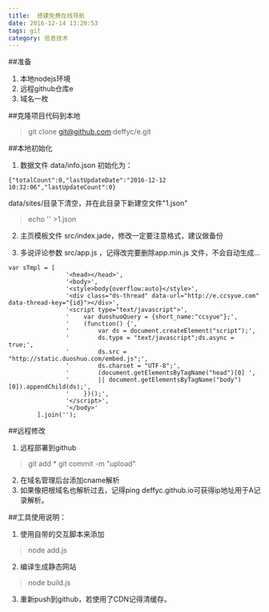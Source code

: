 ```yaml
---
title:  搭建免费在线导航
date: 2016-12-14 13:20:53
tags: git
category: 信息技术
---
```


##准备
 1. 本地nodejs环境
 2. 远程github仓库e
 3. 域名一枚

##克隆项目代码到本地
>git clone git@github.com:deffyc/e.git

##本地初始化
 1. 数据文件 data/info.json 初始化为：
```
{"totalCount":0,"lastUpdateDate":"2016-12-12 10:32:06","lastUpdateCount":0}
```
data/sites/目录下清空，并在此目录下新建空文件"1.json"

>echo '' >1.json

 2. 主页模板文件 src/index.jade，修改一定要注意格式，建议做备份

 3. 多说评论参数 src/app.js ，记得改完要删除app.min.js 文件，不会自动生成...
```
var sTmpl = [
                '<head></head>',
                '<body>',
                '<style>body{overflow:auto}</style>',
                '<div class="ds-thread" data-url="http://e.ccsyue.com" data-thread-key="{id}"></div>',
                '<script type="text/javascript">',
                '    var duoshuoQuery = {short_name:"ccsyue"};',
                '    (function() {',
                '        var ds = document.createElement("script");',
                '        ds.type = "text/javascript";ds.async = true;',
                '        ds.src = "http://static.duoshuo.com/embed.js";',
                '        ds.charset = "UTF-8";',
                '        (document.getElementsByTagName("head")[0] ',
                '        || document.getElementsByTagName("body")[0]).appendChild(ds);',
                '    })();',
                '</script>',
                '</body>'
        ].join('');
```

##远程修改
 1. 远程部署到github

>git add *
git commit -m "upload"

 2. 在域名管理后台添加cname解析
 3. 如果像把根域名也解析过去，记得ping deffyc.github.io可获得ip地址用于A记录解析。

##工具使用说明：
 1. 使用自带的交互脚本来添加
>node add.js
 2. 编译生成静态网站
>node build.js
 3. 重新push到github，若使用了CDN记得清缓存。
